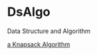# DsAlgo
Data Structure and Algorithm

[a Knapsack Algorithm](src/dynamicprogramming/KnapsackDp.java)
